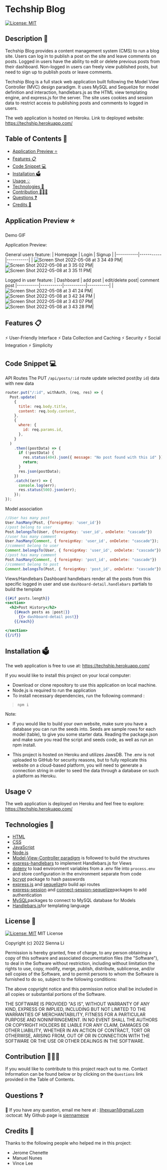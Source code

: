 # Techship Blog

[![License: MIT](https://img.shields.io/badge/License-MIT-yellow.svg)](https://github.com/siennameow/tech-blog/blob/main/LICENSE)

## Description 📝 

Techship Blog provides a content management system (CMS) to run a blog site. Users can log in to publish a post on the site and leave comments on posts. Logged in users have the ability to edit or delete previous posts from their dashboard. Non-logged in users can freely view published posts, but need to sign up to publish posts or leave comments.

Techship Blog is a full stack web application built following the Model View Controller (MVC) design paradigm. It uses MySQL and Sequelize for model definition and interaction, handlebars.js as the HTML view templating engine, and express.js for the server. The site uses cookies and session data to restrict access to publishing posts and comments to logged in users.

The web application is hosted on Heroku. Link to deployed website: https://techship.herokuapp.com/

## Table of Contents 📖

* [Application Preview ⭐](#application-preview-)
* [Features 📋](#features-)
* [Code Snippet 💻](#code-snippet-)
* [Installation 🗳](#installation-)
* [Usage 💡](#usage-)
* [Technologies 🔧](#technologies-)
* [Contribution 👩🏻‍💻](#contribution-)
* [Questions ❓](#questions-)
* [Credits 🙌](#credits-)

## Application Preview ⭐

Demo GIF


Application Preview:

General users feature:
| Homepage  |   Login   |   Signup   |
|-----------|-----------|-----------|
| ![Screen Shot 2022-05-08 at 3 34 49 PM](https://user-images.githubusercontent.com/101283174/167318696-ab18a764-15a9-4db9-b362-5e0d42f51737.png)| ![Screen Shot 2022-05-08 at 3 35 02 PM](https://user-images.githubusercontent.com/101283174/167318734-548a3850-c9a9-48d5-83b9-595e189c85ef.png)| ![Screen Shot 2022-05-08 at 3 35 11 PM](https://user-images.githubusercontent.com/101283174/167318736-49b77369-a521-4675-87e8-9931227beb01.png)|

Logged in user feature:
| Dashboard | add post | edit/delete post| comment post
|-----------|-----------|-----------|-----------|
| ![Screen Shot 2022-05-08 at 3 41 24 PM](https://user-images.githubusercontent.com/101283174/167318785-03358eac-3709-4a77-8e16-d1f0111a2822.png)|![Screen Shot 2022-05-08 at 3 42 34 PM](https://user-images.githubusercontent.com/101283174/167318814-66b721cb-c6a6-43f8-9439-e3e804e05992.png) | ![Screen Shot 2022-05-08 at 3 43 07 PM](https://user-images.githubusercontent.com/101283174/167318851-f3da03ab-702d-4e38-8ed9-8932e4a3f0ce.png)| ![Screen Shot 2022-05-08 at 3 43 28 PM](https://user-images.githubusercontent.com/101283174/167318860-4380ce5e-0d99-4f29-afca-766502fab1ae.png)|


## Features 📋

⚡️ User-Friendly Interface
⚡️ Data Collection and Caching
⚡️ Security
⚡️ Social Integration
⚡️ Simplicity

## Code Snippet 💻

API Routes
The PUT `/api/posts/:id` route update selected post(by `id`) data with new data

```JavaScript
router.put("/:id", withAuth, (req, res) => {
  Post.update(
    {
      title: req.body.title,
      content: req.body.content,
    },
    {
      where: {
        id: req.params.id,
      },
    }
  )
    .then((postData) => {
      if (!postData) {
        res.status(404).json({ message: "No post found with this id" });
        return;
      }
      res.json(postData);
    })
    .catch((err) => {
      console.log(err);
      res.status(500).json(err);
    });
});
```

Model association

```JavaScript
//User has many post
User.hasMany(Post, {foreignKey: 'user_id'})
//post belong to user
Post.belongsTo(User, {foreignKey: 'user_id', onDelete: "cascade"})
//user has many comment
User.hasMany(Comment, { foreignKey: 'user_id', onDelete: "cascade"});
//comment belong to user
Comment.belongsTo(User, { foreignKey: 'user_id', onDelete: "cascade"});
//post has many comment
Post.hasMany(Comment, { foreignKey: 'post_id', onDelete: "cascade"})
//comment belong to post
Comment.belongsTo(Post, { foreignKey: 'post_id', onDelete: "cascade"});
```

Views/Handlebars
Dashboard handlebars render all the posts from this specific logged in user and use `dashboard-detail.handlebars` partials to build the template

```handlebars
{{#if posts.length}}
<section>
  <h2>Post History</h2>
    {{#each posts as |post|}}
      {{> dashboard-detail post}}
    {{/each}}

</section>
{{/if}}
```

## Installation 🗳 

The web application is free to use at: https://techship.herokuapp.com/

If you would like to install this project on your local computer:
- Download or clone repository to use this application on local machine.
- Node.js is required to run the application
- To install necessary dependencies, run the following command :
>    `npm i`

Note:

- If you would like to build your own website, make sure you have a database you can run the seeds into. Seeds are sample rows for each model (table), to give you some starter data. Reading the package.json and make sure you read the script and seeds code, as well as run an npm install.

- This project is hosted on Heroku and utilizes JawsDB. The .env is not uploaded to GitHub for security reasons, but to fully replicate this website on a cloud-based platform, you will need to generate a connection string in order to seed the data through a database on such a platform as Heroku.

## Usage 💡

The web application is deployed on Heroku and feel free to explore: https://techship.herokuapp.com/

## Technologies 🔧

* [HTML](https://developer.mozilla.org/en-US/docs/Web/HTML)
* [CSS](https://developer.mozilla.org/en-US/docs/Web/CSS)
* [JavaScript](https://developer.mozilla.org/en-US/docs/Web/JavaScript)
* [Node.js](https://nodejs.org/en/)
* [Model-View-Controller paradigm](https://en.wikipedia.org/wiki/Model%E2%80%93view%E2%80%93controller) is followed to build the structures
* [express-handlebars](https://www.npmjs.com/package/express-handlebars) to implement Handlebars.js for Views
* [dotenv](https://www.npmjs.com/package/dotenv) to load environment variables from a .env file into `process.env` and store configuration in the environment separate from code
* [bcrypt](https://www.npmjs.com/package/bcrypt) package to hash passwords
* [express.js](https://expressjs.com/) and [sequelize](https://sequelize.org/)to build api routes
* [express-session](https://www.npmjs.com/package/express-session) and [connect-session-sequelize](https://www.npmjs.com/package/connect-session-sequelize)packages to add authentication
* [MySQL](https://www.mysql.com/)packages to connect to MySQL database for Models
* [Handlebars.js](https://handlebarsjs.com/)for templating language

## License 📜
[![License: MIT](https://img.shields.io/badge/License-MIT-yellow.svg)](https://github.com/siennameow/tech-blog/blob/main/LICENSE)
MIT License

Copyright (c) 2022 Sienna Li

Permission is hereby granted, free of charge, to any person obtaining a copy
of this software and associated documentation files (the "Software"), to deal
in the Software without restriction, including without limitation the rights
to use, copy, modify, merge, publish, distribute, sublicense, and/or sell
copies of the Software, and to permit persons to whom the Software is
furnished to do so, subject to the following conditions:

The above copyright notice and this permission notice shall be included in all
copies or substantial portions of the Software.

THE SOFTWARE IS PROVIDED "AS IS", WITHOUT WARRANTY OF ANY KIND, EXPRESS OR
IMPLIED, INCLUDING BUT NOT LIMITED TO THE WARRANTIES OF MERCHANTABILITY,
FITNESS FOR A PARTICULAR PURPOSE AND NONINFRINGEMENT. IN NO EVENT SHALL THE
AUTHORS OR COPYRIGHT HOLDERS BE LIABLE FOR ANY CLAIM, DAMAGES OR OTHER
LIABILITY, WHETHER IN AN ACTION OF CONTRACT, TORT OR OTHERWISE, ARISING FROM,
OUT OF OR IN CONNECTION WITH THE SOFTWARE OR THE USE OR OTHER DEALINGS IN THE
SOFTWARE.

## Contribution 👩🏻‍💻 
If you would like to contribute to this project reach out to me. Contact Information can be found below or by clicking on the `Questions` link provided in the Table of Contents.

## Questions ❓

📩 If you have any question, email me here at : lihexuan1@gmail.com<br/>
:octocat: My Github page is [siennameow](https://github.com/siennameow)


## Credits 🙌

Thanks to the following people who helped me in this project:
- Jerome Chenette
- Manuel Nunes
- Vince Lee
